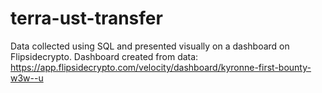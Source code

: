 # terra-ust-transfer
Data collected using SQL and presented visually on a dashboard on Flipsidecrypto.
Dashboard created from data: https://app.flipsidecrypto.com/velocity/dashboard/kyronne-first-bounty-w3w--u
